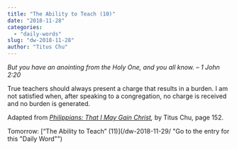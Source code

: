 ```yaml
---
title: "The Ability to Teach (10)"
date: "2018-11-28"
categories: 
  - "daily-words"
slug: "dw-2018-11-28"
author: "Titus Chu"
---
```


_But you have an anointing from the Holy One, and you all know._ _– 1 John 2:20_

True teachers should always present a charge that results in a burden. I am not satisfied when, after speaking to a congregation, no charge is received and no burden is generated.

Adapted from _[Philippians: That I May Gain Christ](/book-philippians/ "Go to the listing for this book"),_ by Titus Chu, page 152.

Tomorrow: [“The Ability to Teach” (11)](/dw-2018-11-29/ "Go to the entry for this "Daily Word"")
